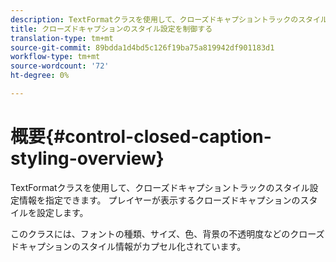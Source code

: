 ```yaml
---
description: TextFormatクラスを使用して、クローズドキャプショントラックのスタイル設定情報を指定できます。 プレイヤーが表示するクローズドキャプションのスタイルを設定します。
title: クローズドキャプションのスタイル設定を制御する
translation-type: tm+mt
source-git-commit: 89bdda1d4bd5c126f19ba75a819942df901183d1
workflow-type: tm+mt
source-wordcount: '72'
ht-degree: 0%

---
```



# 概要{#control-closed-caption-styling-overview}

TextFormatクラスを使用して、クローズドキャプショントラックのスタイル設定情報を指定できます。 プレイヤーが表示するクローズドキャプションのスタイルを設定します。

このクラスには、フォントの種類、サイズ、色、背景の不透明度などのクローズドキャプションのスタイル情報がカプセル化されています。